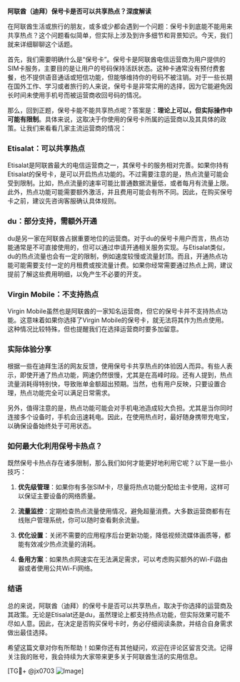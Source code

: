 **阿联酋（迪拜）保号卡是否可以共享热点？深度解读**

在阿联酋生活或旅行的朋友，或多或少都会遇到一个问题：保号卡到底能不能用来共享热点？这个问题看似简单，但实际上涉及到许多细节和背景知识。今天，我们就来详细聊聊这个话题。

首先，我们需要明确什么是“保号卡”。保号卡是阿联酋电信运营商为用户提供的SIM卡服务，主要目的是让用户的号码保持活跃状态。这种卡通常没有预付费套餐，也不提供语音通话或短信功能，但能够维持你的号码不被注销。对于一些长期在国外工作、学习或者旅行的人来说，保号卡是非常实用的选择，因为它能避免因长时间未使用手机号而被运营商收回号码的情况。

那么，回到正题，保号卡能不能共享热点呢？答案是：**理论上可以，但实际操作中可能有限制**。具体来说，这取决于你使用的保号卡所属的运营商以及其具体的政策。让我们来看看几家主流运营商的情况：

### Etisalat：可以共享热点
Etisalat是阿联酋最大的电信运营商之一，其保号卡的服务相对完善。如果你持有Etisalat的保号卡，是可以开启热点功能的。不过需要注意的是，热点流量可能会受到限制。比如，热点流量的速率可能比普通数据流量低，或者每月有流量上限。此外，热点功能可能需要额外激活，并且费用可能会有所不同。因此，在购买保号卡之前，建议先咨询客服确认具体规则。

### du：部分支持，需额外开通
du是另一家在阿联酋占据重要地位的运营商。对于du的保号卡用户而言，热点功能通常是不可直接使用的，但可以通过申请开通相关服务实现。与Etisalat类似，du的热点流量也会有一定的限制，例如速度较慢或流量封顶。而且，开通热点功能可能需要支付一定的月租费或按流量计费。如果你经常需要通过热点上网，建议提前了解这些费用明细，以免产生不必要的开支。

### Virgin Mobile：不支持热点
Virgin Mobile虽然也是阿联酋的一家知名运营商，但它的保号卡并不支持热点功能。这意味着如果你选择了Virgin Mobile的保号卡，就无法将其作为热点使用。这种情况比较特殊，但也提醒我们在选择运营商时要多加留意。

### 实际体验分享
根据一些在迪拜生活的网友反馈，使用保号卡共享热点的体验因人而异。有些人表示，即使开通了热点功能，网速仍然很慢，尤其是在高峰时段。还有人提到，热点流量消耗得特别快，导致账单金额超出预期。当然，也有用户反映，只要设置合理，热点功能完全可以满足日常需求。

另外，值得注意的是，热点功能可能会对手机电池造成较大负担。尤其是当你同时连接多个设备时，手机会迅速耗电。因此，在使用热点时，最好随身携带充电宝，以确保设备始终处于可用状态。

### 如何最大化利用保号卡热点？
既然保号卡热点存在诸多限制，那么我们如何才能更好地利用它呢？以下是一些小技巧：

1. **优先级管理**：如果你有多张SIM卡，尽量将热点功能分配给主卡使用，这样可以保证主要设备的网络质量。
   
2. **流量监控**：定期检查热点流量使用情况，避免超量消费。大多数运营商都有在线账户管理系统，你可以随时查看剩余流量。

3. **优化设置**：关闭不需要的应用程序后台更新功能，降低视频流媒体画质等，都能有效减少热点流量的消耗。

4. **备用方案**：如果热点网速实在无法满足需求，可以考虑购买额外的Wi-Fi路由器或者使用公共Wi-Fi网络。

### 结语
总的来说，阿联酋（迪拜）的保号卡是否可以共享热点，取决于你选择的运营商及其政策。无论是Etisalat还是du，虽然理论上都支持热点功能，但实际效果可能不尽如人意。因此，在决定是否购买保号卡时，务必仔细阅读条款，并结合自身需求做出最佳选择。

希望这篇文章对你有所帮助！如果你还有其他疑问，欢迎在评论区留言交流。记得关注我的账号，我会持续为大家带来更多关于阿联酋生活的实用信息。

[TG💪+ @jx0703 ![Image](https://github.com/user-attachments/assets/dbca1d08-cadb-493c-b0ec-ad6f7a83f270)]